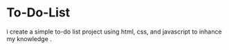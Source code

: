 # To-Do-List
i create a simple to-do list project using html, css, and javascript to inhance my knowledge .

